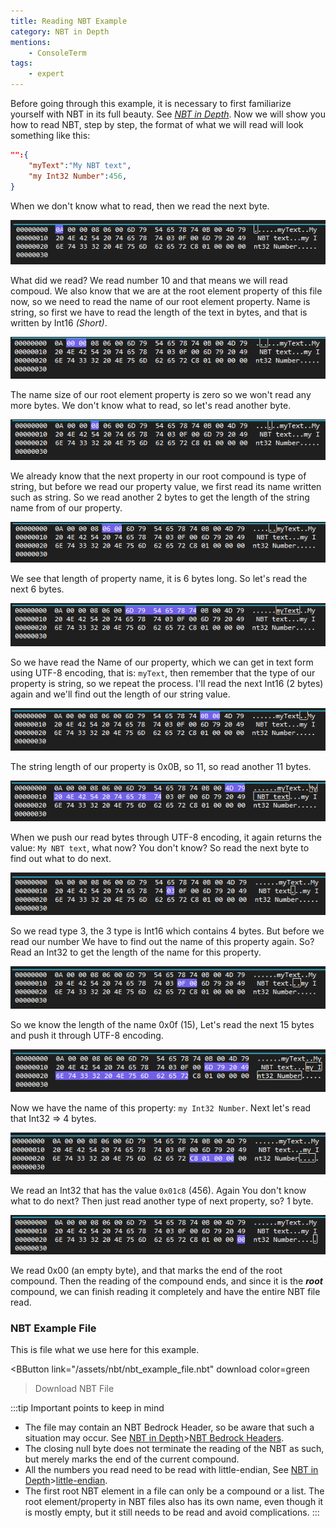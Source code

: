 ```yaml
---
title: Reading NBT Example
category: NBT in Depth
mentions:
    - ConsoleTerm
tags:
    - expert
---
```


Before going through this example, it is necessary to first familiarize yourself with NBT in its full beauty. See *[NBT in Depth](/nbt/nbt-in-depth.md)*.
Now we will show you how to read NBT, step by step, the format of what we will read will look something like this:
```json
"":{
    "myText":"My NBT text",
    "my Int32 Number":456,
}
```
When we don't know what to read, then we read the next byte.

![](/assets/images/nbt/VS_Editor_images/step1.png)

What did we read? We read number 10 and that means we will read compoud. We also know that we are at the root element property of this file now, so we need to read the name of our root element property. Name is string, so first we have to read the length of the text in bytes, and that is written by Int16 *(Short)*.

![](/assets/images/nbt/VS_Editor_images/step2.png)

The name size of our root element property is zero so we won't read any more bytes. We don't know what to read, so let's read another byte.

![](/assets/images/nbt/VS_Editor_images/step3.png)

We already know that the next property in our root compound is type of string, but before we read our property value, we first read its name written such as string. So we read another 2 bytes to get the length of the string name from of our property.

![](/assets/images/nbt/VS_Editor_images/step4.png)

We see that length of property name, it is 6 bytes long. So let's read the next 6 bytes.

![](/assets/images/nbt/VS_Editor_images/step5.png)

So we have read the Name of our property, which we can get in text form using UTF-8 encoding, that is: `myText`, then remember that the type of our property is string, so we repeat the process.
I'll read the next Int16 (2 bytes) again and we'll find out the length of our string value.

![](/assets/images/nbt/VS_Editor_images/step6.png)

The string length of our property is 0x0B, so 11, so read another 11 bytes.

![](/assets/images/nbt/VS_Editor_images/step7.png)

When we push our read bytes through UTF-8 encoding, it again returns the value: `My NBT text`,
what now? You don't know? So read the next byte to find out what to do next.

![](/assets/images/nbt/VS_Editor_images/step8.png)

So we read type 3, the 3 type is Int16 which contains 4 bytes. But before we read our number We have to find out the name of this property again. So?
Read an Int32 to get the length of the name for this property.

![](/assets/images/nbt/VS_Editor_images/step9.png)

So we know the length of the name 0x0f (15), Let's read the next 15 bytes and push it through UTF-8 encoding.

![](/assets/images/nbt/VS_Editor_images/step10.png)

Now we have the name of this property: `my Int32 Number`. Next let's read that Int32 => 4 bytes.

![](/assets/images/nbt/VS_Editor_images/step11.png)

We read an Int32 that has the value `0x01c8` (456).
Again You don't know what to do next? Then just read another type of next property, so? 1 byte.

![](/assets/images/nbt/VS_Editor_images/step12.png)

We read 0x00 (an empty byte), and that marks the end of the root compound. Then the reading of the compound ends, and since it is the ***root*** compound, we can finish reading it completely and have the entire NBT file read.
### NBT Example File
This is file what we use here for this example.

<BButton
    link="/assets/nbt/nbt_example_file.nbt" download
    color=green
>Download NBT File</BButton>

:::tip Important points to keep in mind
 - The file may contain an NBT Bedrock Header, so be aware that such a situation may occur. See [NBT in Depth](/nbt/nbt-in-depth.md)>[NBT Bedrock Headers](/nbt/nbt-in-depth.md#bedrock-nbt-file-header).
 - The closing null byte does not terminate the reading of the NBT as such, but merely marks the end of the current compound.
 - All the numbers you read need to be read with little-endian, See [NBT in Depth](/nbt/nbt-in-depth.md)>[little-endian](/nbt/nbt-in-depth.md#little-endian).
 - The first root NBT element in a file can only be a compound or a list. The root element/property in NBT files also has its own name, even though it is mostly empty, but it still needs to be read and avoid complications.
:::